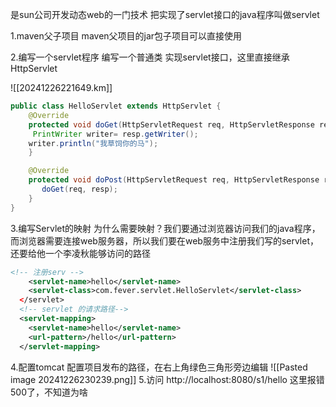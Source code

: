 是sun公司开发动态web的一门技术
把实现了servlet接口的java程序叫做servlet


1.maven父子项目
maven父项目的jar包子项目可以直接使用

2.编写一个servlet程序
	编写一个普通类
	实现servlet接口，这里直接继承HttpServlet

![[20241226221649.km]]

```java
public class HelloServlet extends HttpServlet {
    @Override
    protected void doGet(HttpServletRequest req, HttpServletResponse resp) throws ServletException, IOException {
     PrintWriter writer= resp.getWriter();
    writer.println("我草饲你的马");
    }

    @Override
    protected void doPost(HttpServletRequest req, HttpServletResponse resp) throws ServletException, IOException {
       doGet(req, resp);
    }
}

```

3.编写Servlet的映射
为什么需要映射？我们要通过浏览器访问我们的java程序，而浏览器需要连接web服务器，所以我们要在web服务中注册我们写的servlet，还要给他一个李凌秋能够访问的路径

```xml
<!-- 注册serv -->
    <servlet-name>hello</servlet-name>
    <servlet-class>com.fever.servlet.HelloServlet</servlet-class>
  </servlet>
  <!-- servlet 的请求路径-->
  <servlet-mapping>
    <servlet-name>hello</servlet-name>
    <url-pattern>/hello</url-pattern>
  </servlet-mapping>
```


4.配置tomcat
配置项目发布的路径，在右上角绿色三角形旁边编辑
![[Pasted image 20241226230239.png]]
5.访问
http://localhost:8080/s1/hello
这里报错500了，不知道为啥